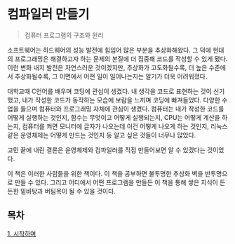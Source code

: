 # 컴파일러 만들기

> 컴퓨터 프로그램의 구조와 원리

소프트웨어는 하드웨어의 성능 발전에 힘입어 많은 부분을 추상화해왔다. 그 덕에 현대의 프로그래밍은 해결하고자 하는 문제의 본질에 더 집중해 코드를 작성할 수 있게 됐다. 이런 변화 내지 발전은 자연스러운 것이겠지만, 추상화가 고도화될수록, 더 높은 수준에서 추상화될수록, 그 이면에서 어떤 일이 일어나는지는 알기가 더욱 어려워졌다.

대학교때 C언어를 배우며 코딩에 관심이 생겼다. 내 생각을 코드로 표현하는 것이 신기했고, 내가 작성한 코드가 동작하는 모습에 보람을 느끼며 코딩에 빠져들었다. 다양한 수업을 들으며 컴퓨터와 프로그래밍 자체에 관심이 생겼다. 컴퓨터는 내가 작성한 코드를 어떻게 실행하는 것인지, 함수는 무엇이고 어떻게 실행되는지, CPU는 어떻게 계산을 하는지, 컴퓨터를 켜면 모니터에 글자가 나오는데 이건 어떻게 나오게 하는 것인지, 리눅스 같은 운영체제는 어떻게 만드는 것인지 등 알고 싶은 것들이 너무나 많았다.

고민 끝에 내린 결론은 운영체제와 컴파일러를 직접 만들어보면 알 수 있겠다는 것이었다.

이 책은 이러한 사람들을 위한 책이다. 이 책을 공부하면 불투명한 추상화 벽을 반투명으로 만들 수 있다. 그리고 어디에서 어떤 프로그램을 만들든 이 책을 통해 쌓은 지식이 든든한 밑바탕과 버팀목이 될 수 있을 것이다.

## 목차

[1. 시작하며](./descriptions/chapter1.md)